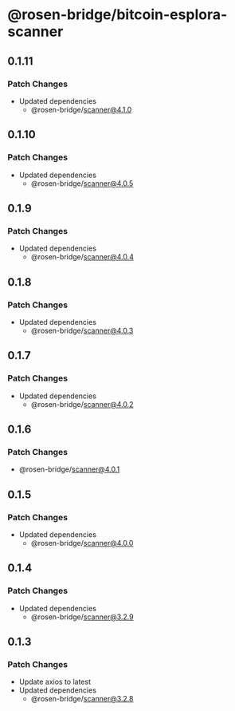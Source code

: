 # @rosen-bridge/bitcoin-esplora-scanner

## 0.1.11

### Patch Changes

- Updated dependencies
  - @rosen-bridge/scanner@4.1.0

## 0.1.10

### Patch Changes

- Updated dependencies
  - @rosen-bridge/scanner@4.0.5

## 0.1.9

### Patch Changes

- Updated dependencies
  - @rosen-bridge/scanner@4.0.4

## 0.1.8

### Patch Changes

- Updated dependencies
  - @rosen-bridge/scanner@4.0.3

## 0.1.7

### Patch Changes

- Updated dependencies
  - @rosen-bridge/scanner@4.0.2

## 0.1.6

### Patch Changes

- @rosen-bridge/scanner@4.0.1

## 0.1.5

### Patch Changes

- Updated dependencies
  - @rosen-bridge/scanner@4.0.0

## 0.1.4

### Patch Changes

- Updated dependencies
  - @rosen-bridge/scanner@3.2.9

## 0.1.3

### Patch Changes

- Update axios to latest
- Updated dependencies
  - @rosen-bridge/scanner@3.2.8
